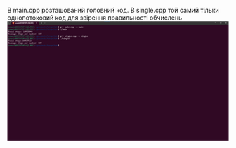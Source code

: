 В main.cpp розташований головний код.
В single.cpp той самий тільки однопотоковий код для звірення правильності обчислень
![result](./result.jpg)